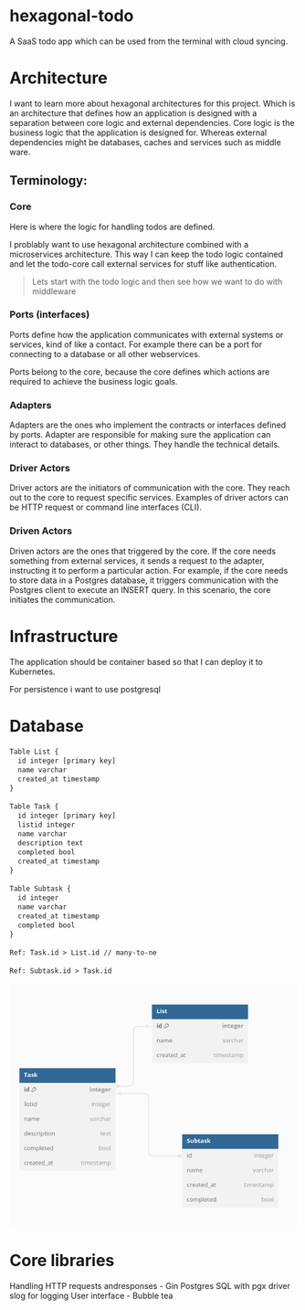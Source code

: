 # hexagonal-todo

A SaaS todo app which can be used from the terminal with cloud syncing.

# Architecture

I want to learn more about hexagonal architectures for this project. Which is an architecture that defines how an application is designed with a separation between core logic and external dependencies. Core logic is the business logic that the application is designed for. Whereas external dependencies might be databases, caches and services such as middle ware.
## Terminology:

### Core

Here is where the logic for handling todos are defined. 

I problably want to use hexagonal architecture combined with a microservices architecture. This way I can keep the todo logic contained and let the todo-core call external services for stuff like authentication.

> Lets start with the todo logic and then see how we want to do with middleware

### Ports (interfaces)

Ports define how the application communicates with external systems or services, kind of like a contact. For example there can be a port for connecting to a database or all other webservices. 

Ports belong to the core, because the core defines which actions are required to achieve the business logic goals.
### Adapters

Adapters are the ones who implement the contracts or interfaces defined by ports. Adapter are responsible for making sure the application can interact to databases, or other things. They handle the technical details.

### Driver Actors

Driver actors are the initiators of communication with the core. They reach out to the core to request specific services. Examples of driver actors can be HTTP request or command line interfaces (CLI).

### Driven Actors

Driven actors are the ones that triggered by the core. If the core needs something from external services, it sends a request to the adapter, instructing it to perform a particular action. For example, if the core needs to store data in a Postgres database, it triggers communication with the Postgres client to execute an INSERT query. In this scenario, the core initiates the communication.

# Infrastructure

The application should be container based so that I can deploy it to Kubernetes.

For persistence i want to use postgresql

# Database

```
Table List {
  id integer [primary key]
  name varchar
  created_at timestamp
}

Table Task {
  id integer [primary key]
  listid integer
  name varchar
  description text
  completed bool
  created_at timestamp
}

Table Subtask {
  id integer
  name varchar
  created_at timestamp
  completed bool
}

Ref: Task.id > List.id // many-to-ne

Ref: Subtask.id > Task.id

```
![database](images/database.png)

# Core libraries

Handling HTTP requests andresponses - Gin
Postgres SQL with pgx driver
slog for logging
User interface - Bubble tea 
